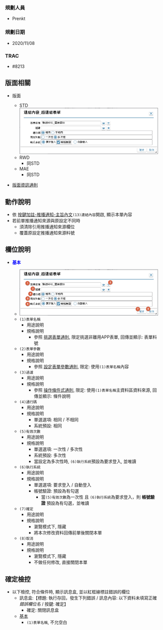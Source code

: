 ### <div id="user">規劃人員</div>
* Prenkt

### <div id="updatedate">規劃日期</div>
* 2020/11/08

### <div id="trac">TRAC</div>
* #8213

## <div id="linkform-layout">版面相關</div>
* 版面
    * STD</br>
        ![pic][image_LinkForm_STD]
    * RWD
        * 同STD
    * MAE</br>
        * 同STD

* [版面資訊通則][link_ruleother1]

## <div id="linkform-form-action">動作說明</div>
* 依 [按鍵加註-推播通知-主旨內文][link_MAENotice_fieldbreak3]`(13)連結內容`開啟, 顯示本單內容
* 若前單推播通知來源與原設定不同時
    * 須清除引用推播通知來源欄位
    * 覆蓋原設定推播通知來源料號

## <div id="linkform-object-desc">欄位說明</div>
* <p id="fieldbreak1" style="color:blue;font-weight:bold">基本</p>

    * ![pic][image_LinkForm_Block1]
    * `(1)表單名稱`
        * 用途說明
        * 規格說明
            * 參照 [挑選表單通則][link_ruledialog6], 限定挑選非離用APP表單,  回傳並顯示: 表單料號
    * `(2)表單參數`
        * 用途說明
        * 規格說明
            * 參照 [設定表單參數通則][link_parameter], 限定: 使用`(1)表單名稱`內容
    * `(3)過濾`
        * 用途說明
        * 規格說明 
            * 參照 [操作條件式通則][link_ruledialog1], 限定: 使用`(1)表單名稱`主資料區資料來源, 回傳並顯示: 條件說明
    * `(4)通行碼`
        * 用途說明
        * 規格說明
            * 單選選項: 相同 / 不相同 
            * 系統預設: 相同
    * `(5)有效次數`
        * 用途說明
        * 規格說明
            * 單選選項: 一次性 / 多次性 
            * 系統預設: 多次性 
            * 當設定為多次性時, `(6)執行系統`預設為要求登入, 並唯讀
    * `(6)執行系統`
        * 用途說明
        * 規格說明
            * 單選選項: 要求登入 / 自動登入
            * 帳號驗證: 預設為有勾選
                * 當`(5)有效次數`為一次性 且 `(6)執行系統`為要求登入，則 **帳號驗證** 預設為有勾選，並唯讀       
    * `(7)確定`
        * 用途說明
        * 規格說明
            * 瀏覽模式下, 隱藏
            * 將本次修改資料回傳前單後關閉本單
    * `(8)取消`
        * 用途說明
        * 規格說明
            * 瀏覽模式下, 隱藏
            * 不做任何修改, 直接關閉本單
  
## <div id="save-action">確定檢控</div>
* 以下檢控, 符合條件時, 顯示訊息盒, 並以紅框線標註錯誤的欄位
    * 訊息盒:【標題: 執行存回，發生下列錯誤 / 訊息內容: 以下資料未填寫正確 </n> *錯誤欄位名* / 按鍵: 確定】
        * 確定: 關閉訊息盒 
    * [基本][link_fieldbreak1]
        * `(1)表單名稱`, 不允空白


<!-- 圖片 -->
[image_LinkForm_STD]:attachment/MAENotice-Link-Form.png
[image_LinkForm_Block1]:attachment/MAENotice-Link-Form-Block1.png "基本"       


<!-- 超連結 -->
[link_MAENotice_fieldbreak3]:MAENotice.md#fieldbreak3 "按鍵加註-推播通知/欄位說明/主旨內容"
[link_fieldbreak1]:#fieldbreak1 "欄位說明/基本"
[link_parameter]:/8.10.0/IDE/Specification/Parameter/README.md "共用通則_開啟單據/設定表單參數通則"
[link_ruleother1]:/8.10.0/IDE/Specification/RulesOther/README#ruleother1 "共用通則_其它/版面資訊通則"

[link_ruledialog1]:/8.10.0/IDE/Specification/RulesDialog/README#ruledialog1 "共用通則_開啟單據/操作條件式通則"
[link_ruledialog6]:/8.10.0/IDE/Specification/RulesDialog/README#ruledialog6 "共用通則_開啟單據/挑選表單通則"
